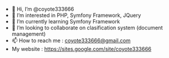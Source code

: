 - 👋 Hi, I’m @coyote333666
- 👀 I’m interested in PHP, Symfony Framework, JQuery
- 🌱 I’m currently learning Symfony Framework
- 💞️ I’m looking to collaborate on clasification system (document management)
- 📫 How to reach me : coyote333666@gmail.com
- My website : https://sites.google.com/site/coyote333666

<!---
coyote333/coyote333 is a ✨ special ✨ repository because its `README.md` (this file) appears on your GitHub profile.
You can click the Preview link to take a look at your changes.
--->
